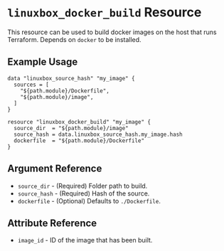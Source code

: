 # `linuxbox_docker_build` Resource

This resource can be used to build docker images on the host that runs
Terraform. Depends on `docker` to be installed.

## Example Usage

```hcl
data "linuxbox_source_hash" "my_image" {
  sources = [
    "${path.module}/Dockerfile",
    "${path.module}/image",
  ]
}

resource "linuxbox_docker_build" "my_image" {
  source_dir  = "${path.module}/image"
  source_hash = data.linuxbox_source_hash.my_image.hash
  dockerfile  = "${path.module}/Dockerfile"
}
```

## Argument Reference

* `source_dir` - (Required) Folder path to build.
* `source_hash` - (Required) Hash of the source.
* `dockerfile` - (Optional) Defaults to `./Dockerfile`.

## Attribute Reference

* `image_id` - ID of the image that has been built.
